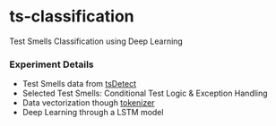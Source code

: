 # ts-classification

Test Smells Classification using Deep Learning

### Experiment Details

- Test Smells data from [tsDetect](https://github.com/TestSmells/TestSmellDetector)
- Selected Test Smells: Conditional Test Logic & Exception Handling
- Data vectorization though [tokenizer](https://github.com/dspinellis/tokenizer)
- Deep Learning through a LSTM model
